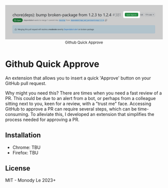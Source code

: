 <p align="center">
	<img src="assets/preview.png" alt="screenshot example">
	<br />
	<sup>Github Quick Approve</sup>
</p>

# Github Quick Approve 

An extension that allows you to insert a quick 'Approve' button on your GitHub pull request.

Why might you need this? There are times when you need a fast review of a PR. This could be due to an alert from a bot, or perhaps from a colleague sitting next to you, keen for a review, with a "trust me" face. Accessing GitHub to approve a PR can require several steps, which can be time-consuming. To alleviate this, I developed an extension that simplifies the process needed for approving a PR.

## Installation

- Chrome: TBU
- Firefox: TBU

## License

MIT - Monody Le 2023+
